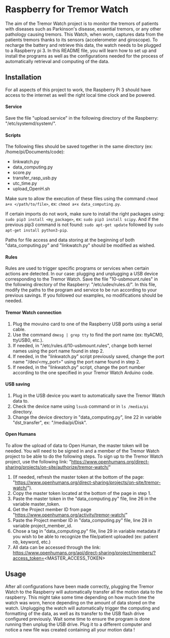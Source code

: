 # Raspberry for Tremor Watch

The aim of the Tremor Watch project is to monitor the tremors of patients with diseases such as Parkinson's disease, essential tremors, 
or any other pathology causing tremors. This Watch, when worn, captures data from the patients tremors thanks to its sensors (accelerometer
and giroscope). To recharge the battery and retrieve this data, the watch needs to be plugged to a Raspberry pi 3. In this README file, you 
will learn how to set up and install the programs as well as the configurations needed for the process of automatically retrieval and computing 
of the data.

## Installation

For all aspects of this project to work, the Raspberry Pi 3 should have access to the internet as well the right local time clock and be powered.

#### Service

Save the file "upload.service" in the following directory of the Raspberry: "/etc/systemd/system/".

#### Scripts

The following files should be saved together in the same directory (ex: /home/pi/Documents/code): 
- linkwatch.py
- data_computing.py
- score.py
- transfer_rasp_usb.py
- utc_time.py
- upload_OpenH.sh

Make sure to allow the execution of these files using the command ```chmod a+x </path/to/file>```, ex: ```chmod a+x data_computing.py```.

If certain imports do not work, make sure to install the right packages using: ```sudo pip3 install <my_package>```, ex: ```sudo pip3 install scipy```.
And if the previous pip3 command is not found: ```sudo apt-get update``` followed by ```sudo apt-get install python3-pip```.

Paths for file access and data storing at the beginning of both "data_computing.py" and "linkwatch.py" should be modified as wished.

#### Rules

Rules are used to trigger specific programs or services when certain actions are detected. In our case: plugging and unplugging a USB device 
corresponding to the Tremor Watch.
Save the file "10-usbmount.rules" in the following directory of the Raspberry: "/etc/udev/rules.d/".
In this file, modify the paths to the program and service to be run according to your previous savings. If you followed our examples, no modifications
should be needed.

#### Tremor Watch connection

1) Plug the movuino card to one of the Raspberry USB ports using a serial cable.
2) Use the command ```dmesg | grep tty``` to find the port name (ex: ttyACM0, ttyUSB0, etc.).
3) If needed, in "/etc/rules.d/10-usbmount.rules", change both kernel names using the port name found in step 2.
4) If needed, in the "linkwatch.py" script previously saved, change the port name "/dev/<my_port>" using the port name found in step 2.
5) If needed, in the "linkwatch.py" script, change the port number according to the one specified in your Tremor Watch Arduino code.

#### USB saving

1) Plug in the USB device you want to automatically save the Tremor Watch data to.
2) Check the device name using ```lsusb``` command or in ```ls /media/pi``` directory.
3) Change the device directory in "data_computing.py", line 22 in variable "dst_transfer", ex: "/media/pi/Disk".

#### Open Humans

To allow the upload of data to Open Human, the master token will be needed. You will need to be signed in and a member of the Tremor Watch project
to be able to do the following steps. To sign up to the Tremor Watch project, use the following link: 
"https://www.openhumans.org/direct-sharing/projects/on-site/authorize/tremor-watch/"

1) (If needed, refresh the master token at the bottom of the page: "https://www.openhumans.org/direct-sharing/projects/on-site/tremor-watch/").
2) Copy the master token located at the bottom of the page in step 1.
3) Paste the master token in the "data_computing.py" file, line 26 in the variable master_token.
4) Get the Project member ID from page "https://www.openhumans.org/activity/tremor-watch/"
5) Paste the Project member ID in "data_computing.py" file, line 28 in variable project_member_id.
6) Chose a tag in "data_computing.py" file, line 29 in variable metadata if you wish to be able to recognize the file/patient uploaded (ex: patient nb,
keyword, etc.)
7) All data can be accessed through the link: https://www.openhumans.org/api/direct-sharing/project/members/?access_token=<MASTER_ACCESS_TOKEN>

## Usage

After all configurations have been made correctly, plugging the Tremor Watch to the Raspberry will automatically transfer all the motion data to the raspberry.
This might take some time depending on how much time the watch was worn, hence depending on the amount of data stored on the watch.
Unplugging the watch will automatically trigger the computing and formatting of the data, as well as its transfer to the USB flash drive configured
previously. Wait some time to ensure the program is done running then unplug the USB drive. Plug it to a different computer and notice a new file was 
created containing all your motion data !
